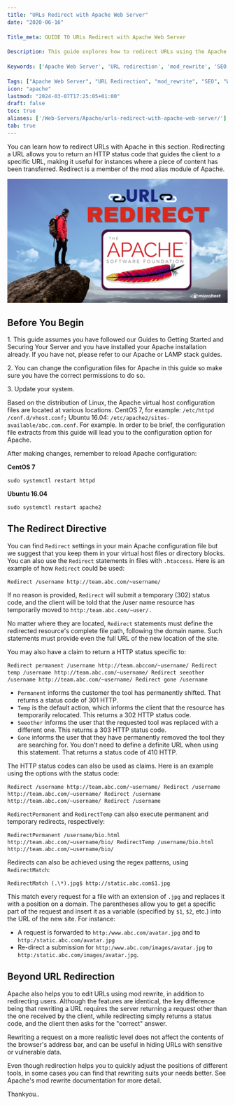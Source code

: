 ```yaml
---
title: "URLs Redirect with Apache Web Server"
date: "2020-06-16"

Title_meta: GUIDE TO URLs Redirect with Apache Web Server

Description: This guide explores how to redirect URLs using the Apache Web Server. Learn how to configure redirections using Apache's mod_rewrite module to manage URL redirects, handle domain changes, and improve SEO by ensuring consistent and user-friendly URL paths on your web server.

Keywords: ['Apache Web Server', 'URL redirection', 'mod_rewrite', 'SEO', 'web server configuration']

Tags: ["Apache Web Server", "URL Redirection", "mod_rewrite", "SEO", "Web Server Configuration"]
icon: "apache"
lastmod: "2024-03-07T17:25:05+01:00"
draft: false
toc: true
aliases: ['/Web-Servers/Apache/urls-redirect-with-apache-web-server/']
tab: true
---
```


You can learn how to redirect URLs with Apache in this section. Redirecting a URL allows you to return an HTTP status code that guides the client to a specific URL, making it useful for instances where a piece of content has been transferred. Redirect is a member of the mod alias module of Apache.

![](images/URLs-Redirect-with-Apache-Web-Server-1-1024x576.png)

## Before You Begin

1\. This guide assumes you have followed our Guides to Getting Started and Securing Your Server and you have installed your Apache installation already. If you have not, please refer to our Apache or LAMP stack guides.

2\. You can change the configuration files for Apache in this guide so make sure you have the correct permissions to do so.

3\. Update your system.

Based on the distribution of Linux, the Apache virtual host configuration files are located at various locations. CentOS 7, for example: `/etc/httpd /conf.d/vhost.conf;` Ubuntu 16.04: `/etc/apache2/sites-available/abc.com.conf`. For example. In order to be brief, the configuration file extracts from this guide will lead you to the configuration option for Apache.

After making changes, remember to reload Apache configuration:

**CentOS 7**

```
sudo systemctl restart httpd
```

**Ubuntu 16.04**

```
sudo systemctl restart apache2
```

## The Redirect Directive

You can find `Redirect` settings in your main Apache configuration file but we suggest that you keep them in your virtual host files or directory blocks. You can also use the `Redirect` statements in files with `.htaccess`. Here is an example of how `Redirect` could be used:

```file {title="Apache configuration option" lang="aconf"}
Redirect /username http://team.abc.com/~username/
```

If no reason is provided, `Redirect` will submit a temporary (302) status code, and the client will be told that the /user name resource has temporarily moved to `http:/team.abc.com/~user/.`

No matter where they are located, `Redirect` statements must define the redirected resource's complete file path, following the domain name. Such statements must provide even the full URL of the new location of the site.

You may also have a claim to return a HTTP status specific to:

```file {title="Apache configuration option" lang="aconf"}
Redirect permanent /username http://team.abccom/~username/ Redirect temp /username http://team.abc.com/~username/ Redirect seeother /username http://team.abc.com/~username/ Redirect gone /username
```

- `Permanent` informs the customer the tool has permanently shifted. That returns a status code of 301 HTTP.
- `Temp` is the default action, which informs the client that the resource has temporarily relocated. This returns a 302 HTTP status code.
- `Seeother` informs the user that the requested tool was replaced with a different one. This returns a 303 HTTP status code.
- `Gone` informs the user that they have permanently removed the tool they are searching for. You don't need to define a definite URL when using this statement. That returns a status code of 410 HTTP.

The HTTP status codes can also be used as claims. Here is an example using the options with the status code:

```file {title="Apache configuration option" lang="aconf"}
Redirect /username http://team.abc.com/~username/ Redirect /username http://team.abc.com/~username/ Redirect /username http://team.abc.com/~username/ Redirect /username
```

`RedirectPermanent` and `RedirectTemp` can also execute permanent and temporary redirects, respectively:

```file {title="Apache configuration option" lang="aconf"}
RedirectPermanent /username/bio.html http://team.abc.com/~username/bio/ RedirectTemp /username/bio.html http://team.abc.com/~username/bio/
```

Redirects can also be achieved using the regex patterns, using `RedirectMatch`:

```file {title="Apache configuration option" lang="aconf"}
RedirectMatch (.\*).jpg$ http://static.abc.com$1.jpg
```

This match every request for a file with an extension of `.jpg` and replaces it with a position on a domain. The parentheses allow you to get a specific part of the request and insert it as a variable (specified by `$1`, `$2`, etc.) into the URL of the new site. For instance:

- A request is forwarded to `http:/www.abc.com/avatar.jpg` and to `http:/static.abc.com/avatar.jpg`
- Re-direct a submission for `http:/www.abc.com/images/avatar.jpg` to `http:/static.abc.com/images/avatar.jpg`.

## Beyond URL Redirection

Apache also helps you to edit URLs using mod rewrite, in addition to redirecting users. Although the features are identical, the key difference being that rewriting a URL requires the server returning a request other than the one received by the client, while redirecting simply returns a status code, and the client then asks for the "correct" answer.

Rewriting a request on a more realistic level does not affect the contents of the browser's address bar, and can be useful in hiding URLs with sensitive or vulnerable data.

Even though redirection helps you to quickly adjust the positions of different tools, in some cases you can find that rewriting suits your needs better. See Apache's mod rewrite documentation for more detail.

Thankyou..
